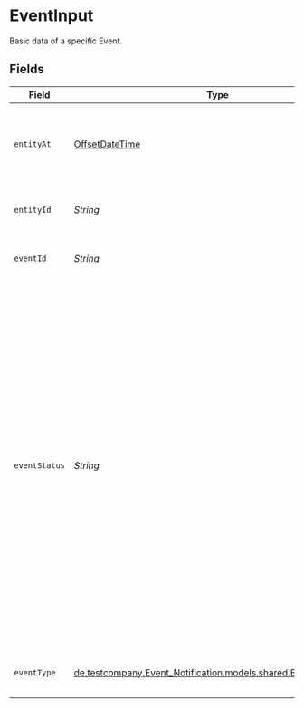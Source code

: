 # EventInput

Basic data of a specific Event.


## Fields

| Field                                                                                                                                                                                                                                                                                                                                                            | Type                                                                                                                                                                                                                                                                                                                                                             | Required                                                                                                                                                                                                                                                                                                                                                         | Description                                                                                                                                                                                                                                                                                                                                                      | Example                                                                                                                                                                                                                                                                                                                                                          |
| ---------------------------------------------------------------------------------------------------------------------------------------------------------------------------------------------------------------------------------------------------------------------------------------------------------------------------------------------------------------- | ---------------------------------------------------------------------------------------------------------------------------------------------------------------------------------------------------------------------------------------------------------------------------------------------------------------------------------------------------------------- | ---------------------------------------------------------------------------------------------------------------------------------------------------------------------------------------------------------------------------------------------------------------------------------------------------------------------------------------------------------------- | ---------------------------------------------------------------------------------------------------------------------------------------------------------------------------------------------------------------------------------------------------------------------------------------------------------------------------------------------------------------- | ---------------------------------------------------------------------------------------------------------------------------------------------------------------------------------------------------------------------------------------------------------------------------------------------------------------------------------------------------------------- |
| `entityAt`                                                                                                                                                                                                                                                                                                                                                       | [OffsetDateTime](https://docs.oracle.com/javase/8/docs/api/java/time/OffsetDateTime.html)                                                                                                                                                                                                                                                                        | :heavy_minus_sign:                                                                                                                                                                                                                                                                                                                                               | Original occurrence of the Event. For example, when the submission was created.                                                                                                                                                                                                                                                                                  |                                                                                                                                                                                                                                                                                                                                                                  |
| `entityId`                                                                                                                                                                                                                                                                                                                                                       | *String*                                                                                                                                                                                                                                                                                                                                                         | :heavy_minus_sign:                                                                                                                                                                                                                                                                                                                                               | Domain object id. For example submissionId.                                                                                                                                                                                                                                                                                                                      | 213123                                                                                                                                                                                                                                                                                                                                                           |
| `eventId`                                                                                                                                                                                                                                                                                                                                                        | *String*                                                                                                                                                                                                                                                                                                                                                         | :heavy_check_mark:                                                                                                                                                                                                                                                                                                                                               | Event id                                                                                                                                                                                                                                                                                                                                                         | 91fba95d-c3c9-4a67-a5d4-fd0b0d4870f4                                                                                                                                                                                                                                                                                                                             |
| `eventStatus`                                                                                                                                                                                                                                                                                                                                                    | *String*                                                                                                                                                                                                                                                                                                                                                         | :heavy_check_mark:                                                                                                                                                                                                                                                                                                                                               | Filter for event status:<br/>  * `OPEN` - Event not processed yet.<br/>  * `RETRY` - Event processed incorrectly. Retry is performed at the next dispatch interval. Maximum number of retries is 3.<br/>  * `ERROR` - Event processed incorrectly three times. No retry is performed until the status is reset to `OPEN`.<br/>  * `CLOSED` - Event was dispatched successfully.<br/> |                                                                                                                                                                                                                                                                                                                                                                  |
| `eventType`                                                                                                                                                                                                                                                                                                                                                      | [de.testcompany.Event_Notification.models.shared.EventTypeSingle](../../models/shared/EventTypeSingle.md)                                                                                                                                                                                                                                                        | :heavy_check_mark:                                                                                                                                                                                                                                                                                                                                               | Event type specific category and name.                                                                                                                                                                                                                                                                                                                           |                                                                                                                                                                                                                                                                                                                                                                  |